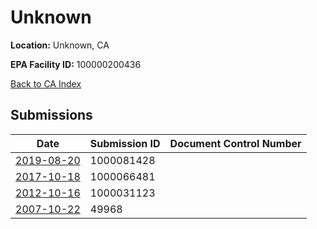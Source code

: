 # Unknown

**Location:** Unknown, CA

**EPA Facility ID:** 100000200436

[Back to CA Index](../../index.md)

## Submissions

| Date | Submission ID | Document Control Number |
|------|--------------|-------------------------|
| [2019-08-20](submissions/1000081428.md) | 1000081428 |  |
| [2017-10-18](submissions/1000066481.md) | 1000066481 |  |
| [2012-10-16](submissions/1000031123.md) | 1000031123 |  |
| [2007-10-22](submissions/49968.md) | 49968 |  |
